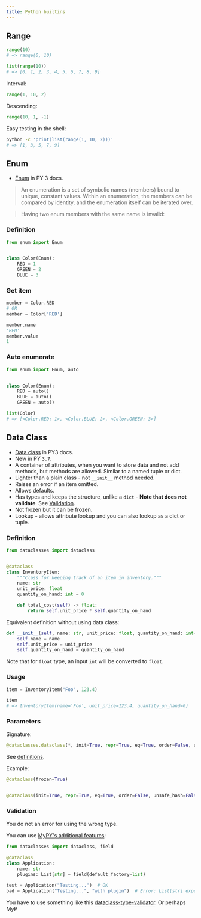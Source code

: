 ```yaml
---
title: Python builtins
---
```


## Range

```python
range(10)
# => range(0, 10)
```

```python
list(range(10))
# => [0, 1, 2, 3, 4, 5, 6, 7, 8, 9]
```

Interval:

```python
range(1, 10, 2)
```

Descending:

```python
range(10, 1, -1)
```

Easy testing in the shell:

```sh
python -c 'print(list(range(1, 10, 2)))'
# => [1, 3, 5, 7, 9]
```


## Enum


- [Enum](https://docs.python.org/3/library/enum.html) in PY 3 docs.

> An enumeration is a set of symbolic names (members) bound to unique, constant values. Within an enumeration, the members can be compared by identity, and the enumeration itself can be iterated over.

> Having two enum members with the same name is invalid:


### Definition

```python
from enum import Enum


class Color(Enum):
    RED = 1
    GREEN = 2
    BLUE = 3
```


### Get item

```python
member = Color.RED
# OR
member = Color['RED']
```

```python
member.name
'RED'
member.value
1
```

### Auto enumerate

```python
from enum import Enum, auto


class Color(Enum):
    RED = auto()
    BLUE = auto()
    GREEN = auto()
```

```python
list(Color)
# => [<Color.RED: 1>, <Color.BLUE: 2>, <Color.GREEN: 3>]
```

## Data Class

- [Data class](https://docs.python.org/3/library/dataclasses.html) in PY3 docs.
- New in PY `3.7`.
- A container of attributes, when you want to store data and not add methods, but methods are allowed. Similar to a named tuple or dict.
- Lighter than a plain class - not `__init__` method needed.
- Raises an error if an item omitted.
- Allows defaults.
- Has types and keeps the structure, unlike a `dict` - **Note that does not validate**. See [Validation](#validation).
- Not frozen but it can be frozen.
- Lookup - allows attribute lookup and you can also lookup as a dict or tuple.


### Definition

```python
from dataclasses import dataclass


@dataclass
class InventoryItem:
    """Class for keeping track of an item in inventory."""
    name: str
    unit_price: float
    quantity_on_hand: int = 0

    def total_cost(self) -> float:
        return self.unit_price * self.quantity_on_hand
```

Equivalent definition without using data class:

```python
def __init__(self, name: str, unit_price: float, quantity_on_hand: int=0):
    self.name = name
    self.unit_price = unit_price
    self.quantity_on_hand = quantity_on_hand
```

Note that for `float` type, an input `int` will be converted to `float`.

### Usage

```python
item = InventoryItem("Foo", 123.4)

item
# => InventoryItem(name='Foo', unit_price=123.4, quantity_on_hand=0)
```

### Parameters

Signature:

```python
@dataclasses.dataclass(*, init=True, repr=True, eq=True, order=False, unsafe_hash=False, frozen=False)
```

See [definitions](https://docs.python.org/3/library/dataclasses.html#module-level-decorators-classes-and-functions).

Example:

```python
@dataclass(frozen=True)


@dataclass(init=True, repr=True, eq=True, order=False, unsafe_hash=False, frozen=False)
```

### Validation

You do not an error for using the wrong type.

You can use [MyPY's additional features](https://mypy.readthedocs.io/en/stable/additional_features.html):

```python
from dataclasses import dataclass, field

@dataclass
class Application:
    name: str
    plugins: List[str] = field(default_factory=list)

test = Application("Testing...")  # OK
bad = Application("Testing...", "with plugin")  # Error: List[str] expected
```

 You have to use something like this [dataclass-type-validator](https://pypi.org/project/dataclass-type-validator/). Or perhaps MyP
